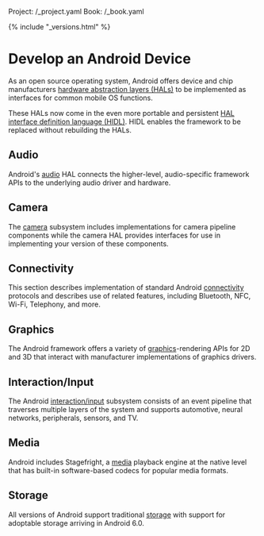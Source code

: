 Project: /_project.yaml
Book: /_book.yaml

{% include "_versions.html" %}

<!--
  Copyright 2019 The Android Open Source Project

  Licensed under the Apache License, Version 2.0 (the "License");
  you may not use this file except in compliance with the License.
  You may obtain a copy of the License at

      http://www.apache.org/licenses/LICENSE-2.0

  Unless required by applicable law or agreed to in writing, software
  distributed under the License is distributed on an "AS IS" BASIS,
  WITHOUT WARRANTIES OR CONDITIONS OF ANY KIND, either express or implied.
  See the License for the specific language governing permissions and
  limitations under the License.
-->

# Develop an Android Device

As an open source operating system, Android offers device and chip manufacturers
[hardware abstraction layers (HALs)](/devices/architecture) to be implemented as
interfaces for common mobile OS functions.

These HALs now come in the even more portable and persistent
[HAL interface definition language (HIDL)](/devices/architecture/hidl). HIDL
enables the framework to be replaced without rebuilding the HALs.

## Audio
Android's [audio](/devices/audio) HAL connects the higher-level, audio-specific
framework APIs to the underlying audio driver and hardware.

## Camera
The [camera](/devices/camera) subsystem includes implementations for camera
pipeline components while the camera HAL provides interfaces for use in
implementing your version of these components.

## Connectivity
This section describes implementation of standard Android
[connectivity](/devices/tech/connect) protocols and describes use of related
features, including Bluetooth, NFC, Wi-Fi, Telephony, and more.

##  Graphics
The Android framework offers a variety of [graphics](/devices/graphics)-rendering
APIs for 2D and 3D that interact with manufacturer implementations of graphics
drivers.

## Interaction/Input
The Android [interaction/input](/devices/input/) subsystem consists of an event
pipeline that traverses multiple layers of the system and supports automotive,
neural networks, peripherals, sensors, and TV.

## Media
Android includes Stagefright, a [media](/devices/media/) playback engine at the
native level that has built-in software-based codecs for popular media formats.

## Storage
All versions of Android support traditional [storage](/devices/storage/) with
support for adoptable storage arriving in Android 6.0.
